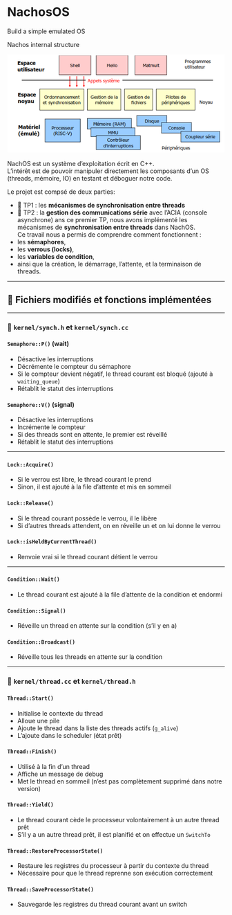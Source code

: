 # NachosOS
Build a simple emulated OS

Nachos internal structure

![alt text](assets/image.png)

NachOS est un système d’exploitation écrit en C++.  
L’intérêt est de pouvoir manipuler directement les composants d’un OS (threads, mémoire, IO)  en testant et déboguer notre code.

Le projet est compsé de deux parties:

- 🔹 TP1 : les **mécanismes de synchronisation entre threads**
- 🔹 TP2 : la **gestion des communications série** avec l’ACIA (console asynchrone)
ans ce premier TP, nous avons implémenté les mécanismes de **synchronisation entre threads** dans NachOS.  
Ce travail nous a permis de comprendre comment fonctionnent :
- les **sémaphores**,
- les **verrous (locks)**,
- les **variables de condition**,
- ainsi que la création, le démarrage, l’attente, et la terminaison de threads.

---

## 📁 Fichiers modifiés et fonctions implémentées

---

### 🔹 `kernel/synch.h` et `kernel/synch.cc`

####  `Semaphore::P()` (wait)
- Désactive les interruptions
- Décrémente le compteur du sémaphore
- Si le compteur devient négatif, le thread courant est bloqué (ajouté à `waiting_queue`)
- Rétablit le statut des interruptions

####  `Semaphore::V()` (signal)
- Désactive les interruptions
- Incrémente le compteur
- Si des threads sont en attente, le premier est réveillé
- Rétablit le statut des interruptions

---

####  `Lock::Acquire()`
- Si le verrou est libre, le thread courant le prend
- Sinon, il est ajouté à la file d’attente et mis en sommeil

####  `Lock::Release()`
- Si le thread courant possède le verrou, il le libère
- Si d’autres threads attendent, on en réveille un et on lui donne le verrou

####  `Lock::isHeldByCurrentThread()`
- Renvoie vrai si le thread courant détient le verrou

---

####  `Condition::Wait()`
- Le thread courant est ajouté à la file d’attente de la condition et endormi

####  `Condition::Signal()`
- Réveille un thread en attente sur la condition (s’il y en a)

####  `Condition::Broadcast()`
- Réveille tous les threads en attente sur la condition

---

### 🔹 `kernel/thread.cc` et `kernel/thread.h`

####  `Thread::Start()`
- Initialise le contexte du thread
- Alloue une pile
- Ajoute le thread dans la liste des threads actifs (`g_alive`)
- L’ajoute dans le scheduler (état prêt)

####  `Thread::Finish()`
- Utilisé à la fin d’un thread
- Affiche un message de debug
- Met le thread en sommeil (n’est pas complètement supprimé dans notre version)

####  `Thread::Yield()`
- Le thread courant cède le processeur volontairement à un autre thread prêt
- S’il y a un autre thread prêt, il est planifié et on effectue un `SwitchTo`

####  `Thread::RestoreProcessorState()`  
- Restaure les registres du processeur à partir du contexte du thread
- Nécessaire pour que le thread reprenne son exécution correctement

####  `Thread::SaveProcessorState()`  
- Sauvegarde les registres du thread courant avant un switch

